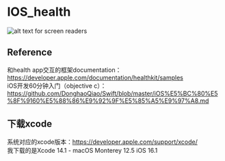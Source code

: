 # IOS_health

![alt text for screen readers](/path/to/image.png "Text to show on mouseover")  

## Reference
和health app交互的框架documentation：https://developer.apple.com/documentation/healthkit/samples  
iOS开发60分钟入门（objective c）：https://github.com/DonghaoQiao/Swift/blob/master/iOS%E5%BC%80%E5%8F%9160%E5%88%86%E9%92%9F%E5%85%A5%E9%97%A8.md  

## 下载xcode
系统对应的xcode版本：https://developer.apple.com/support/xcode/  
我下载的是Xcode 14.1 - macOS Monterey 12.5 iOS 16.1  
